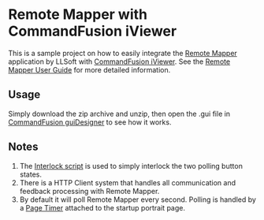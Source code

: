 # Remote Mapper with CommandFusion iViewer
This is a sample project on how to easily integrate the [Remote Mapper]() application by LLSoft with [CommandFusion iViewer](http://www.commandfusion.com/software/iviewer).
See the [Remote Mapper User Guide](http://www.llsoft.ca/doc/remotemapper/index.html) for more detailed information.

## Usage
Simply download the zip archive and unzip, then open the .gui file in [CommandFusion guiDesigner](http://www.commandfusion.com/software/guidesigner) to see how it works.

## Notes
1. The [Interlock script](http://www.commandfusion.com/wiki2/software/modules-and-examples/interlocking) is used to simply interlock the two polling button states.
1. There is a HTTP Client system that handles all communication and feedback processing with Remote Mapper.
1. By default it will poll Remote Mapper every second. Polling is handled by a [Page Timer](http://www.commandfusion.com/wiki2/software/gui-designer/timers) attached to the startup portrait page.